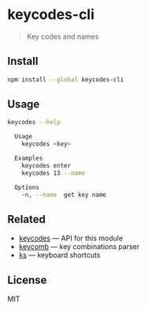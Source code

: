 # keycodes-cli

> Key codes and names

## Install

```sh
npm install --global keycodes-cli
```

## Usage

```sh
keycodes --help

  Usage
    keycodes <key>

  Examples
    keycodes enter
    keycodes 13 --name

  Options
    -n, --name  get key name
```

## Related

* [keycodes][keycodes] — API for this module
* [keycomb][keycomb] — key combinations parser
* [ks][ks] — keyboard shortcuts

## License

MIT

[keycodes]: https://github.com/andrepolischuk/keycodes
[keycomb]: https://github.com/andrepolischuk/keycomb
[ks]: https://github.com/andrepolischuk/ks

